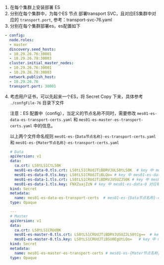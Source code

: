 1. 在每个集群上安装部署 ES 
2. 分别在每个集群中，为每个ES 节点 部署transport SVC，且对应ES集群中对应的 `transport.port`, 参考：transport-svc-76.yaml
3. 分别在每个集群部署es，es配置如下
 ```yaml
  - config:
    node.roles:
    - master
    discovery.seed_hosts:
    - 10.29.26.76:30001
    - 10.29.26.78:30003
    cluster.initial_master_nodes:
    - 10.29.26.76:30001
    - 10.29.26.78:30003
    network.publish_host:
    - 10.29.26.76
    transport.port: 30001
 ```
 4. 考虑用户证书，可以先起来一个ES，将 Secret Copy 下来，具体参考 `./confgFile-76` 目录下文件
    
    注意：ES 配置中（config），当定义的节点名称不同时，需要修改 `mes01-es-data-es-transport-certs.yaml` 和  `mes01-es-master-es-transport-certs.yaml` 中的信息。
    
    以上两个文件命名规则 `mes01-es-{Data节点名称}-es-transport-certs.yaml` 和 `mes01-es-{Mater节点名称}-es-transport-certs.yaml`

    ```yaml
    # Data
    apiVersion: v1
    data:
      ca.crt: LS0tLS1CtLS0K
      mes01-es-data-0.tls.crt: LS0tLS1CRUdJTiBDRVJULS0tLS0K  # key 中 mes01-es-data-0 对应每一个节点 pod 名称
      mes01-es-data-0.tls.key: LS0tLS1CRUdJTiBLQo= # key 中 mes01-es-data-0 对应每一个节点 pod 名称
      mes01-es-data-1.tls.crt: LS0tLS1CRUdJTiBDRVJUSUZJS0K # key 中 mes01-es-data-0 对应每一个节点 pod 名称
      mes01-es-data-1.tls.key: FNXZuajZzN # key 中 mes01-es-data-0 对应每一个节点 pod 名称
    kind: Secret
    metadata:
      name: mes01-es-data-es-transport-certs  # mes01-es-{Data节点名称}-es-transport-certs.yaml`=
    type: Opaque

    ---
    # Master
    apiVersion: v1
    data:
      ca.crt: LS0tLS1CRUd0K
      mes01-es-master-0.tls.crt: LS0tLS1CRUdJTiBDRVJUSUZJLS0tCg==  # key 中 mes01-es-master-0 对应每一个节点 pod 名称
      mes01-es-master-0.tls.key: LS0tLS1CRUdJTiBSU0EgUtLQo=   # key 中 mes01-es-master-0 对应每一个节点 pod 名称
    kind: Secret
    metadata:
      name: mes01-es-master-es-transport-certs # mes01-es-{Mater节点名称}-es-transport-certs.yaml
    type: Opaque
    ```
